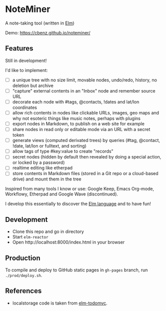 # NoteMiner

A note-taking tool (written in [Elm](http://elm-lang.org/))

Demo: https://cbenz.github.io/noteminer/

## Features

Still in development!

I'd like to implement:

- [ ] a unique tree with no size limit, movable nodes, undo/redo, history, no deletion but archive
- [ ] "capture" external contents in an "Inbox" node and remember source URL
- [ ] decorate each node with #tags, @contacts, !dates and lat/lon coordinates
- [ ] allow rich contents in nodes like clickable URLs, images, geo maps and why not esoteric things like music notes, perhaps with plugins
- [ ] export nodes in Markdown, to publish on a web site for example
- [ ] share nodes in read only or editable mode via an URL with a secret token
- [ ] generate views (computed derivated trees) by queries (#tag, @contact, !date, lat/lon or fulltext, and sorting)
- [ ] allow tags of type #key:value to create "records"
- [ ] secret nodes (hidden by default then revealed by doing a special action, or locked by a password)
- [ ] realtime editing like etherpad
- [ ] store contents in Markdown files (stored in a Git repo or a cloud-based drive) and mount them in the tree

Inspired from many tools I know or use: Google Keep, Emacs Org-mode, Workflowy, Etherpad and Google Wave (discontinued).

I develop this essentially to discover the [Elm language](http://elm-lang.org/) and to have fun!

## Development

- Clone this repo and go in directory
- Start `elm-reactor`
- Open http://localhost:8000/index.html in your browser

## Production

To compile and deploy to GitHub static pages in `gh-pages` branch, run `./prod/deploy.sh`.

## References

- localstorage code is taken from [elm-todomvc](https://github.com/evancz/elm-todomvc).
